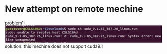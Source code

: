 # New attempt on remote mechine

problem1:
![error1](https://github.com/yrfyang/yrf-reseach-project/blob/master/screenshot/1.png)
solution: this mechine does not support cuda9.1


